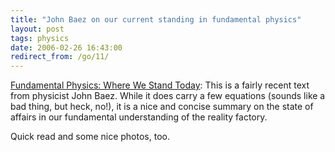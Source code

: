 ```yaml
---
title: "John Baez on our current standing in fundamental physics"
layout: post
tags: physics
date: 2006-02-26 16:43:00
redirect_from: /go/11/
---
```


[Fundamental Physics: Where We Stand Today](http://math.ucr.edu/home/baez/where_we_stand/): This is a fairly recent text from physicist John Baez. While it does carry a few equations (sounds like a bad thing, but heck, no!), it is a nice and concise summary on the state of affairs in our fundamental understanding of the reality factory.

Quick read and some nice photos, too.